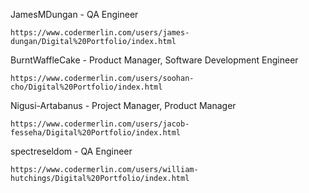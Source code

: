 JamesMDungan - QA Engineer
	
	https://www.codermerlin.com/users/james-dungan/Digital%20Portfolio/index.html

BurntWaffleCake - Product Manager, Software Development Engineer

	https://www.codermerlin.com/users/soohan-cho/Digital%20Portfolio/index.html

Nigusi-Artabanus - Project Manager, Product Manager

	https://www.codermerlin.com/users/jacob-fesseha/Digital%20Portfolio/index.html

spectreseldom - QA Engineer
	
	https://www.codermerlin.com/users/william-hutchings/Digital%20Portfolio/index.html
